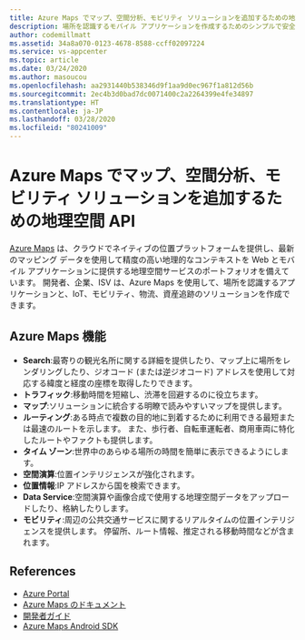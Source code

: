 ```yaml
---
title: Azure Maps でマップ、空間分析、モビリティ ソリューションを追加するための地理空間 API
description: 場所を認識するモバイル アプリケーションを作成するためのシンプルで安全な地理空間サービスについて説明します。
author: codemillmatt
ms.assetid: 34a8a070-0123-4678-8588-ccff02097224
ms.service: vs-appcenter
ms.topic: article
ms.date: 03/24/2020
ms.author: masoucou
ms.openlocfilehash: aa2931440b538346d9f1aa9d0ec967f1a812d56b
ms.sourcegitcommit: 2ec4b3d0bad7dc0071400c2a2264399e4fe34897
ms.translationtype: HT
ms.contentlocale: ja-JP
ms.lasthandoff: 03/28/2020
ms.locfileid: "80241009"
---
```

# <a name="geospatial-apis-to-add-maps-spatial-analytics-and-mobility-solutions-with-azure-maps"></a>Azure Maps でマップ、空間分析、モビリティ ソリューションを追加するための地理空間 API

[Azure Maps](https://azure.microsoft.com/services/azure-maps/) は、クラウドでネイティブの位置プラットフォームを提供し、最新のマッピング データを使用して精度の高い地理的なコンテキストを Web とモバイル アプリケーションに提供する地理空間サービスのポートフォリオを備えています。 開発者、企業、ISV は、Azure Maps を使用して、場所を認識するアプリケーションと、IoT、モビリティ、物流、資産追跡のソリューションを作成できます。

## <a name="azure-maps-features"></a>Azure Maps 機能
- **Search**:最寄りの観光名所に関する詳細を提供したり、マップ上に場所をレンダリングしたり、ジオコード (または逆ジオコード) アドレスを使用して対応する緯度と経度の座標を取得したりできます。
- **トラフィック**:移動時間を短縮し、渋滞を回避するのに役立ちます。
- **マップ**:ソリューションに統合する明瞭で読みやすいマップを提供します。
- **ルーティング**:ある時点で複数の目的地に到着するために利用できる最短または最速のルートを示します。 また、歩行者、自転車運転者、商用車両に特化したルートやファクトも提供します。
- **タイム ゾーン**:世界中のあらゆる場所の時間を簡単に表示できるようにします。
- **空間演算**:位置インテリジェンスが強化されます。
- **位置情報**:IP アドレスから国を検索できます。
- **Data Service**:空間演算や画像合成で使用する地理空間データをアップロードしたり、格納したりします。
- **モビリティ**:周辺の公共交通サービスに関するリアルタイムの位置インテリジェンスを提供します。 停留所、ルート情報、推定される移動時間などが含まれます。

## <a name="references"></a>References
  - [Azure Portal](https://portal.azure.com) 
  - [Azure Maps のドキュメント](/azure/azure-maps/about-azure-maps)
  - [開発者ガイド](/azure/azure-maps/how-to-use-android-map-control-library)
  - [Azure Maps Android SDK](/azure/azure-maps/how-to-use-android-map-control-library)
